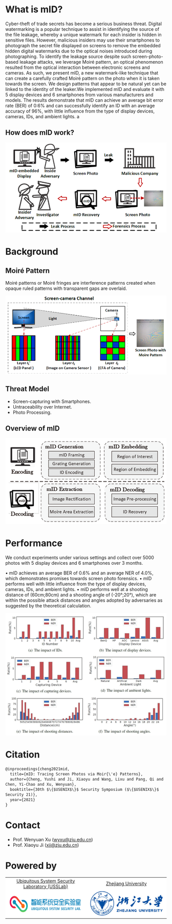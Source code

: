 # What is mID?

Cyber-theft of trade secrets has become a serious business threat. Digital watermarking is a popular technique to assist in identifying the source of the file leakage, whereby a unique watermark for each insider is hidden in sensitive files. However, malicious insiders may use their smartphones to photograph the secret file displayed on screens to remove the embedded hidden digital watermarks due to the optical
noises introduced during photographing. To identify the leakage source despite such screen-photo-based leakage attacks, we leverage Moiré pattern, an optical phenomenon resulted from the optical interaction between electronic screens and cameras. As such, we present mID, a new watermark-like technique that can create a carefully crafted Moiré pattern on the photo when it is taken towards the screen. We design patterns that appear to be natural yet can be linked to the identity of the leaker.We implemented mID and evaluate it with 5 display devices and 6 smartphones from various manufacturers and models. The results demonstrate that mID can achieve an average bit error rate (BER) of 0:6% and can successfully identify an ID with an average accuracy of 96%, with little influence from the type of display devices, cameras, IDs, and ambient lights. a

## How does mID work?

<img src="./images/scene.png" alt="attack" style="zoom: 67%;" />

# Background

## Moiré Pattern

Moiré patterns or Moiré fringes are interference patterns created when opaque ruled patterns with transparent gaps are overlaid.

![moire](./images/moirepattern.png)

## Threat Model

- Screen-capturing with Smartphones.
- Untraceability over Internet.
- Photo Processing.

## Overview of mID

<img src="./images/overview.png" alt="overview" style="zoom:67%;" />

# Performance

We conduct experiments under various settings and collect over 5000 photos with 5 display devices and 6 smartphones over 3 months.

• mID achieves an average BER of 0.6% and an average NER of 4.0%, which demonstrates promises towards
screen photo forensics.
• mID performs well with little influence from the type of display devices, cameras, IDs, and ambient lights.
• mID performs well at a shooting distance of (60cm;80cm) and a shooting angle of (-20°;20°),
which are within the possible attack distances and angles adopted by adversaries as suggested by the theoretical calculation.

<img src="./images/eva_total.png" alt="moire" style="zoom: 67%;" />

# Citation

```
@inproceedings{cheng2021mid,
  title={mID: Tracing Screen Photos via Moir{\'e} Patterns},
  author={Cheng, Yushi and Ji, Xiaoyu and Wang, Lixu and Pang, Qi and Chen, Yi-Chao and Xu, Wenyuan},
  booktitle={30th $\{$USENIX$\}$ Security Symposium ($\{$USENIX$\}$ Security 21)},
  year={2021}
}
```

# Contact
* Prof. Wenyuan Xu (<wyxu@zju.edu.cn>)
* Prof. Xiaoyu Ji (<xji@zju.edu.cn>)

# Powered by

<table bgcolor="white">
<tr valign="middle">
<td width="50%" align="center" colspan="2">
 <a href="http://usslab.org">Ubiquitous System Security Laboratory (USSLab) 
</td>
<td width="50%" align="center" colspan="2">
  <a href="http://www.zju.edu.cn/english">Zhejiang University 
</td>
</tr>
<tr valign="middle">
<td width="50%" align="center" colspan="2">
  <a href="http://usslab.org"></a>
  <a href="http://usslab.org"><img 
src="./images/usslab_logo.png" height="80"></a>
</td>
<td width="50%" align="center" colspan="2">
  <a href="http://www.zju.edu.cn/english/"></a>
  <a href="http://www.zju.edu.cn/english/"><img 
src="./images/zju_logo.png" height="80"></a>
</td>
</tr>
</table>
